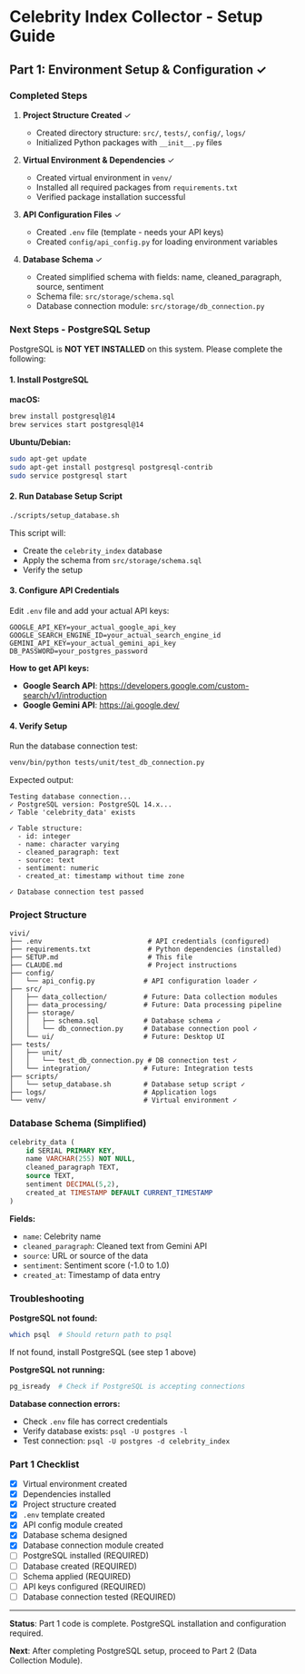 # Celebrity Index Collector - Setup Guide

## Part 1: Environment Setup & Configuration ✓

### Completed Steps

1. **Project Structure Created** ✓
   - Created directory structure: `src/`, `tests/`, `config/`, `logs/`
   - Initialized Python packages with `__init__.py` files

2. **Virtual Environment & Dependencies** ✓
   - Created virtual environment in `venv/`
   - Installed all required packages from `requirements.txt`
   - Verified package installation successful

3. **API Configuration Files** ✓
   - Created `.env` file (template - needs your API keys)
   - Created `config/api_config.py` for loading environment variables

4. **Database Schema** ✓
   - Created simplified schema with fields: name, cleaned_paragraph, source, sentiment
   - Schema file: `src/storage/schema.sql`
   - Database connection module: `src/storage/db_connection.py`

### Next Steps - PostgreSQL Setup

PostgreSQL is **NOT YET INSTALLED** on this system. Please complete the following:

#### 1. Install PostgreSQL

**macOS:**
```bash
brew install postgresql@14
brew services start postgresql@14
```

**Ubuntu/Debian:**
```bash
sudo apt-get update
sudo apt-get install postgresql postgresql-contrib
sudo service postgresql start
```

#### 2. Run Database Setup Script

```bash
./scripts/setup_database.sh
```

This script will:
- Create the `celebrity_index` database
- Apply the schema from `src/storage/schema.sql`
- Verify the setup

#### 3. Configure API Credentials

Edit `.env` file and add your actual API keys:

```
GOOGLE_API_KEY=your_actual_google_api_key
GOOGLE_SEARCH_ENGINE_ID=your_actual_search_engine_id
GEMINI_API_KEY=your_actual_gemini_api_key
DB_PASSWORD=your_postgres_password
```

**How to get API keys:**
- **Google Search API**: https://developers.google.com/custom-search/v1/introduction
- **Google Gemini API**: https://ai.google.dev/

#### 4. Verify Setup

Run the database connection test:

```bash
venv/bin/python tests/unit/test_db_connection.py
```

Expected output:
```
Testing database connection...
✓ PostgreSQL version: PostgreSQL 14.x...
✓ Table 'celebrity_data' exists

✓ Table structure:
  - id: integer
  - name: character varying
  - cleaned_paragraph: text
  - source: text
  - sentiment: numeric
  - created_at: timestamp without time zone

✓ Database connection test passed
```

### Project Structure

```
vivi/
├── .env                          # API credentials (configured)
├── requirements.txt              # Python dependencies (installed)
├── SETUP.md                      # This file
├── CLAUDE.md                     # Project instructions
├── config/
│   └── api_config.py            # API configuration loader ✓
├── src/
│   ├── data_collection/         # Future: Data collection modules
│   ├── data_processing/         # Future: Data processing pipeline
│   ├── storage/
│   │   ├── schema.sql           # Database schema ✓
│   │   └── db_connection.py     # Database connection pool ✓
│   └── ui/                      # Future: Desktop UI
├── tests/
│   ├── unit/
│   │   └── test_db_connection.py # DB connection test ✓
│   └── integration/             # Future: Integration tests
├── scripts/
│   └── setup_database.sh        # Database setup script ✓
├── logs/                        # Application logs
└── venv/                        # Virtual environment ✓
```

### Database Schema (Simplified)

```sql
celebrity_data (
    id SERIAL PRIMARY KEY,
    name VARCHAR(255) NOT NULL,
    cleaned_paragraph TEXT,
    source TEXT,
    sentiment DECIMAL(5,2),
    created_at TIMESTAMP DEFAULT CURRENT_TIMESTAMP
)
```

**Fields:**
- `name`: Celebrity name
- `cleaned_paragraph`: Cleaned text from Gemini API
- `source`: URL or source of the data
- `sentiment`: Sentiment score (-1.0 to 1.0)
- `created_at`: Timestamp of data entry

### Troubleshooting

**PostgreSQL not found:**
```bash
which psql  # Should return path to psql
```
If not found, install PostgreSQL (see step 1 above)

**PostgreSQL not running:**
```bash
pg_isready  # Check if PostgreSQL is accepting connections
```

**Database connection errors:**
- Check `.env` file has correct credentials
- Verify database exists: `psql -U postgres -l`
- Test connection: `psql -U postgres -d celebrity_index`

### Part 1 Checklist

- [x] Virtual environment created
- [x] Dependencies installed
- [x] Project structure created
- [x] `.env` template created
- [x] API config module created
- [x] Database schema designed
- [x] Database connection module created
- [ ] PostgreSQL installed (REQUIRED)
- [ ] Database created (REQUIRED)
- [ ] Schema applied (REQUIRED)
- [ ] API keys configured (REQUIRED)
- [ ] Database connection tested (REQUIRED)

---

**Status**: Part 1 code is complete. PostgreSQL installation and configuration required.

**Next**: After completing PostgreSQL setup, proceed to Part 2 (Data Collection Module).
